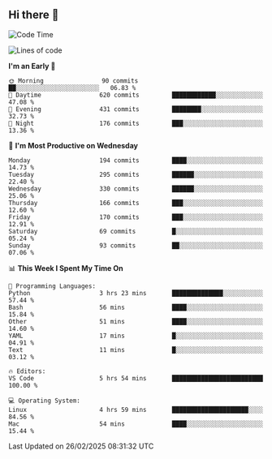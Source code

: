 ## Hi there 👋

<!--
**Wangmerlyn/Wangmerlyn** is a ✨ _special_ ✨ repository because its `README.md` (this file) appears on your GitHub profile.

Here are some ideas to get you started:

- 🔭 I’m currently working on ...
- 🌱 I’m currently learning ...
- 👯 I’m looking to collaborate on ...
- 🤔 I’m looking for help with ...
- 💬 Ask me about ...
- 📫 How to reach me: ...
- 😄 Pronouns: ...
- ⚡ Fun fact: ...
-->
<!--START_SECTION:waka-->
![Code Time](http://img.shields.io/badge/Code%20Time-72%20hrs%203%20mins-blue)

![Lines of code](https://img.shields.io/badge/From%20Hello%20World%20I%27ve%20Written-8.5%20million%20lines%20of%20code-blue)

**I'm an Early 🐤** 

```text
🌞 Morning                90 commits          ██░░░░░░░░░░░░░░░░░░░░░░░   06.83 % 
🌆 Daytime                620 commits         ████████████░░░░░░░░░░░░░   47.08 % 
🌃 Evening                431 commits         ████████░░░░░░░░░░░░░░░░░   32.73 % 
🌙 Night                  176 commits         ███░░░░░░░░░░░░░░░░░░░░░░   13.36 % 
```
📅 **I'm Most Productive on Wednesday** 

```text
Monday                   194 commits         ████░░░░░░░░░░░░░░░░░░░░░   14.73 % 
Tuesday                  295 commits         ██████░░░░░░░░░░░░░░░░░░░   22.40 % 
Wednesday                330 commits         ██████░░░░░░░░░░░░░░░░░░░   25.06 % 
Thursday                 166 commits         ███░░░░░░░░░░░░░░░░░░░░░░   12.60 % 
Friday                   170 commits         ███░░░░░░░░░░░░░░░░░░░░░░   12.91 % 
Saturday                 69 commits          █░░░░░░░░░░░░░░░░░░░░░░░░   05.24 % 
Sunday                   93 commits          ██░░░░░░░░░░░░░░░░░░░░░░░   07.06 % 
```


📊 **This Week I Spent My Time On** 

```text
💬 Programming Languages: 
Python                   3 hrs 23 mins       ██████████████░░░░░░░░░░░   57.44 % 
Bash                     56 mins             ████░░░░░░░░░░░░░░░░░░░░░   15.84 % 
Other                    51 mins             ████░░░░░░░░░░░░░░░░░░░░░   14.60 % 
YAML                     17 mins             █░░░░░░░░░░░░░░░░░░░░░░░░   04.91 % 
Text                     11 mins             █░░░░░░░░░░░░░░░░░░░░░░░░   03.12 % 

🔥 Editors: 
VS Code                  5 hrs 54 mins       █████████████████████████   100.00 % 

💻 Operating System: 
Linux                    4 hrs 59 mins       █████████████████████░░░░   84.56 % 
Mac                      54 mins             ████░░░░░░░░░░░░░░░░░░░░░   15.44 % 
```


 Last Updated on 26/02/2025 08:31:32 UTC
<!--END_SECTION:waka-->
